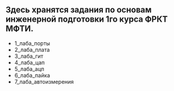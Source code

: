 Здесь хранятся задания по основам инженерной подготовки 1го курса ФРКТ МФТИ.
---

- 1_лаба_порты
- 2_лаба_плата
- 3_лаба_гит
- 4_лаба_цап
- 5_лаба_ацп
- 6_лаба_пайка
- 7_лаба_автоизмерения

